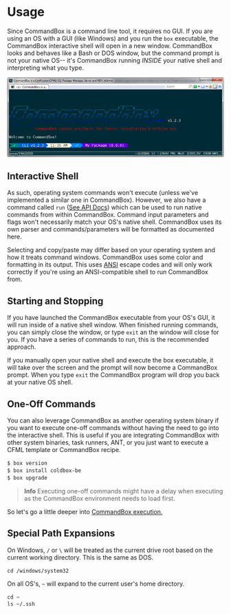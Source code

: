 # Usage

Since CommandBox is a command line tool, it requires no GUI. If you are using an OS with a GUI (like Windows) and you run the `box` executable, the CommandBox interactive shell will open in a new window. CommandBox looks and behaves like a Bash or DOS window, but the command prompt is not your native OS-- it's CommandBox running _INSIDE_ your native shell and interpreting what you type.

![CommandBox CLI](<../.gitbook/assets/image (8) (1) (1) (1) (1).png>)

## Interactive Shell

As such, operating system commands won't execute (unless we've implemented a similar one in CommandBox). However, we also have a command called `run` ([See API Docs](http://apidocs.ortussolutions.com/commandbox/current/index.html?commandbox/system/commands/run.html)) which can be used to run native commands from within CommandBox. Command input parameters and flags won't necessarily match your OS's native shell. CommandBox uses its own parser and commands/parameters will be formatted as documented here.

Selecting and copy/paste may differ based on your operating system and how it treats command windows. CommandBox uses some color and formatting in its output. This uses [ANSI](http://en.wikipedia.org/wiki/ANSI_escape_code) escape codes and will only work correctly if you're using an ANSI-compatible shell to run CommandBox from.

## Starting and Stopping

If you have launched the CommandBox executable from your OS's GUI, it will run inside of a native shell window. When finished running commands, you can simply close the window, or type `exit` an the window will close for you. If you have a series of commands to run, this is the recommended approach.

If you manually open your native shell and execute the box executable, it will take over the screen and the prompt will now become a CommandBox prompt. When you type `exit` the CommandBox program will drop you back at your native OS shell.

## One-Off Commands

You can also leverage CommandBox as another operating system binary if you want to execute one-off commands without having the need to go into the interactive shell. This is useful if you are integrating CommandBox with other system binaries, task runners, ANT, or you just want to execute a CFML template or CommandBox recipe.

```bash
$ box version
$ box install coldbox-be
$ box upgrade
```

> **Info** Executing one-off commands might have a delay when executing as the CommandBox environment needs to load first.

So let's go a little deeper into [CommandBox execution.](execution/)

## Special Path Expansions

On Windows, `/` or `\` will be treated as the current drive root based on the current working directory. This is the same as DOS.

```
cd /windows/system32
```

On all OS's, `~` will expand to the current user's home directory.

```
cd ~
ls ~/.ssh
```
